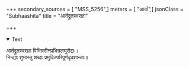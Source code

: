 +++
secondary_sources = [ "MSS_5256",]
meters = [ "आर्या",]
jsonClass = "Subhaashita"
title = "आर्तद्रुतस्वरज्ञा"

+++

<details open><summary>Text</summary>

आर्तद्रुतस्वरज्ञा विभिन्नदीनप्रभिन्नलघुरौद्राः।  
निन्द्याः शुभास्तु शब्दाः प्रमुदितपरिपूर्णदृढशान्ताः॥
</details>
